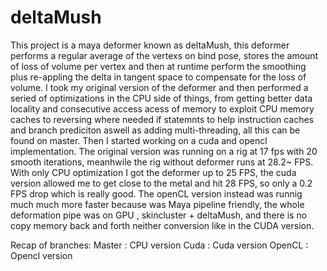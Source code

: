 # deltaMush
This project is a maya deformer known as deltaMush, this deformer performs a regular average of the vertexs on bind pose, stores the amount of loss of volume per vertex and then at runtime perform the smoothing plus re-appling the delta in tangent space to compensate for the loss of volume.
I took my original version of the deformer and then performed a seried of optimizations in the CPU side of things, from getting better data locality and consecutive access acess of memory to exploit CPU memory caches to reversing where needed if statemnts to help instruction caches and branch prediciton aswell as adding multi-threading, all this can be found on master. 
Then I started working on a cuda and opencl implementation.
The original version was running on a rig at 17 fps with 20 smooth iterations, meanhwile the rig without deformer runs at 28.2~ FPS. With only CPU optimization I got the deformer up to 25 FPS, the cuda version allowed me to get close to the metal and hit 28 FPS, so only a 0.2 FPS drop which is really good. The openCL version instead was runnig much much more faster because was Maya pipeline friendly, the whole deformation pipe was on GPU , skincluster + deltaMush, and there is no copy memory back and forth neither conversion like in the CUDA version.

Recap of branches:
Master : CPU version
Cuda : Cuda version
OpenCL : Opencl version
